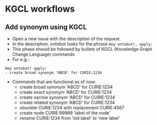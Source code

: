 # KGCL workflows

## Add synonym using KGCL

- Open a new issue with the description of the request.
 - In the description, ontobot looks for the phrase `Hey ontobot!, apply: `
 - This phase should be followed by bullets of KGCL (Knowledge Graph Change Language) commands
 - For e.g.:
 
 ```
Hey ontobot! apply:
 - create broad synonym 'ABCD' for CURIE:1234
```

- Commands that are functional as of now:
  - create broad synonym 'ABCD' for CURIE:1234
  - create exact synonym 'ABCD' for CURIE:1234
  - create narrow synonym 'ABCD' for CURIE:1234
  - create related synonym 'ABCD' for CURIE:1234
  - obsolete CURIE:1234 with replacement CURIE:4567
  - create node CURIE:99999 'label of the node'
  - rename CURIE:1234 from 'old label' to 'new label'
